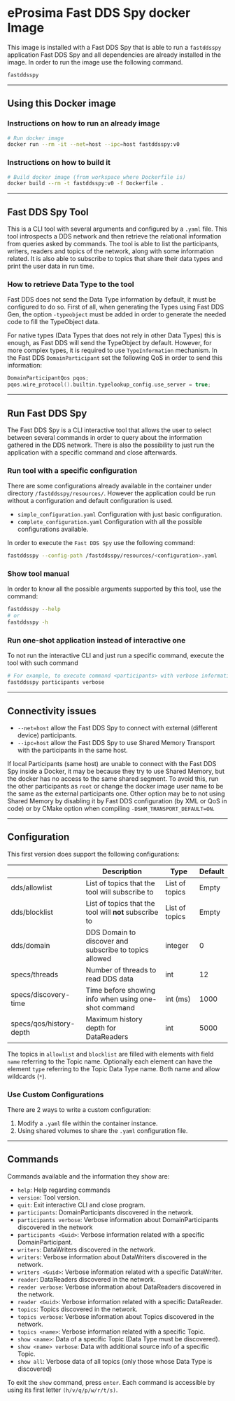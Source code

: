 # eProsima Fast DDS Spy docker Image

This image is installed with a Fast DDS Spy that is able to run a `fastddsspy` application
Fast DDS Spy and all dependencies are already installed in the image.
In order to run the image use the following command.

```bash
fastddsspy
```

---

## Using this Docker image

### Instructions on how to run an already image

```sh
# Run docker image
docker run --rm -it --net=host --ipc=host fastddsspy:v0
```

### Instructions on how to build it

```sh
# Build docker image (from workspace where Dockerfile is)
docker build --rm -t fastddsspy:v0 -f Dockerfile .
```

---

## Fast DDS Spy Tool

This is a CLI tool with several arguments and configured by a `.yaml` file.
This tool introspects a DDS network and then retrieve the relational information from queries asked by commands.
The tool is able to list the participants, writers, readers and topics of the network, along with some information related.
It is also able to subscribe to topics that share their data types and print the user data in run time.

### How to retrieve Data Type to the tool

Fast DDS does not send the Data Type information by default, it must be configured to do so.
First of all, when generating the Types using Fast DDS Gen, the option `-typeobject` must be added in order to generate the needed code to fill the TypeObject data.

For native types (Data Types that does not rely in other Data Types) this is enough, as Fast DDS will send the TypeObject by default.
However, for more complex types, it is required to use `TypeInformation` mechanism.
In the Fast DDS `DomainParticipant` set the following QoS in order to send this information:

```cpp
DomainParticipantQos pqos;
pqos.wire_protocol().builtin.typelookup_config.use_server = true;
```

---

## Run Fast DDS Spy

The Fast DDS Spy is a CLI interactive tool that allows the user to select between several commands in
order to query about the information gathered in the DDS network.
There is also the possibility to just run the application with a specific command and close afterwards.

### Run tool with a specific configuration

There are some configurations already available in the container under directory `/fastddsspy/resources/`.
However the application could be run without a configuration and default configuration is used.

- `simple_configuration.yaml` Configuration with just basic configuration.
- `complete_configuration.yaml` Configuration with all the possible configurations available.


In order to execute the `Fast DDS Spy` use the following command:

```bash
fastddsspy --config-path /fastddsspy/resources/<configuration>.yaml
```

### Show tool manual

In order to know all the possible arguments supported by this tool, use the command:

```bash
fastddsspy --help
# or
fastddsspy -h
```

### Run one-shot application instead of interactive one

To not run the interactive CLI and just run a specific command, execute the tool with such command

```bash
# For example, to execute command <participants> with verbose information
fastddsspy participants verbose
```

---

## Connectivity issues

- `--net=host` allow the Fast DDS Spy to connect with external (different device) participants.
- `--ipc=host` allow the Fast DDS Spy to use Shared Memory Transport with the participants in the same host.

If local Participants (same host) are unable to connect with the Fast DDS Spy inside a Docker, it may be because they try to use Shared Memory, but the docker has no access to the same shared segment.
To avoid this, run the other participants as `root` or change the docker image user name to be the same as the external participants one.
Other option may be to not using Shared Memory by disabling it by Fast DDS configuration (by XML or QoS in code) or by CMake option when compiling `-DSHM_TRANSPORT_DEFAULT=ON`.

---

## Configuration

This first version does support the following configurations:

|                         | Description                                                 | Type           | Default   |
|-------------------------|-------------------------------------------------------------|----------------|-----------|
| dds/allowlist           | List of topics that the tool will subscribe to              | List of topics | Empty     |
| dds/blocklist           | List of topics that the tool will **not** subscribe to      | List of topics | Empty     |
| dds/domain              | DDS Domain to discover and subscribe to topics allowed      | integer        | 0         |
| specs/threads           | Number of threads to read DDS data                          | int            | 12        |
| specs/discovery-time    | Time before showing info when using one-shot command        | int (ms)       | 1000      |
| specs/qos/history-depth | Maximum history depth for DataReaders                       | int            | 5000      |

The topics in `allowlist` and `blocklist` are filled with elements with field `name` referring to the Topic name.
Optionally each element can have the element `type` referring to the Topic Data Type name.
Both name and allow wildcards (`*`).

### Use Custom Configurations

There are 2 ways to write a custom configuration:

1. Modify a `.yaml` file within the container instance.
2. Using shared volumes to share the `.yaml` configuration file.

---

## Commands

Commands available and the information they show are:

- `help`: Help regarding commands
- `version`: Tool version.
- `quit`: Exit interactive CLI and close program.
- `participants`: DomainParticipants discovered in the network.
- `participants verbose`: Verbose information about DomainParticipants discovered in the network
- `participants <Guid>`: Verbose information related with a specific DomainParticipant.
- `writers`: DataWriters discovered in the network.
- `writers`: Verbose information about DataWriters discovered in the network.
- `writers <Guid>`: Verbose information related with a specific DataWriter.
- `reader`: DataReaders discovered in the network.
- `reader verbose`: Verbose information about DataReaders discovered in the network.
- `reader <Guid>`: Verbose information related with a specific DataReader.
- `topics`: Topics discovered in the network.
- `topics verbose`: Verbose information about Topics discovered in the network.
- `topics <name>`: Verbose information related with a specific Topic.
- `show <name>`: Data of a specific Topic (Data Type must be discovered).
- `show <name> verbose`: Data with additional source info of a specific Topic.
- `show all`: Verbose data of all topics (only those whose Data Type is discovered)

To exit the `show` command, press `enter`.
Each command is accessible by using its first letter `(h/v/q/p/w/r/t/s)`.
